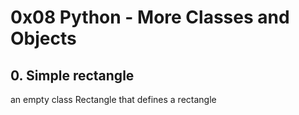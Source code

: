 # 0x08 Python - More Classes and Objects
## 0. Simple rectangle
an empty class Rectangle that defines a rectangle 
